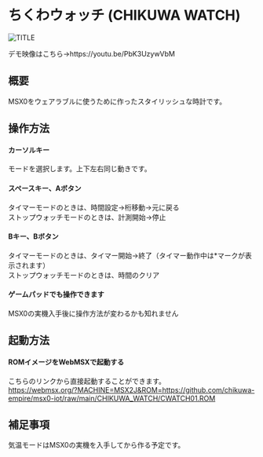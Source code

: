 # ちくわウォッチ (CHIKUWA WATCH)

![TITLE](https://user-images.githubusercontent.com/124578804/224074960-1fd1db49-b96f-469f-9d50-a85545ce0b5d.png)
<p>デモ映像はこちら→https://youtu.be/PbK3UzywVbM</p>

## 概要
MSX0をウェアラブルに使うために作ったスタイリッシュな時計です。

## 操作方法
#### カーソルキー
モードを選択します。上下左右同じ動きです。
#### スペースキー、Aボタン
タイマーモードのときは、時間設定→桁移動→元に戻る<br>
ストップウォッチモードのときは、計測開始→停止
#### Bキー、Bボタン
タイマーモードのときは、タイマー開始→終了（タイマー動作中は*マークが表示されます）<br>
ストップウォッチモードのときは、時間のクリア
#### ゲームパッドでも操作できます
MSX0の実機入手後に操作方法が変わるかも知れません

## 起動方法
#### ROMイメージをWebMSXで起動する
こちらのリンクから直接起動することができます。<br>
https://webmsx.org/?MACHINE=MSX2J&ROM=https://github.com/chikuwa-empire/msx0-iot/raw/main/CHIKUWA_WATCH/CWATCH01.ROM

## 補足事項
気温モードはMSX0の実機を入手してから作る予定です。
